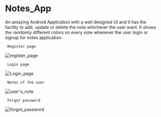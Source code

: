 # Notes_App
 An amazing Android Application with a well designed UI and it has the facility to add, update or delete the note whichever the user want. It shows the randomly different colors on every note whenever the user login or signup for notes application.


     Register page

![register_page](https://user-images.githubusercontent.com/84410340/160284947-eeab59c8-9f1b-4e51-bf6e-3a0f295e58e3.jpeg)




     Login page
     
![Login_page](https://user-images.githubusercontent.com/84410340/160285007-0ee020ae-c9de-4159-b2c5-47befc108c83.jpeg)



     Notes of the user
        
![user's_note](https://user-images.githubusercontent.com/84410340/160285066-2e24cf58-1b81-4390-836c-e25f61fae136.jpeg)


     Forgot password
![forgot_password](https://user-images.githubusercontent.com/84410340/160285089-40a175cf-a162-4e3c-b72d-ca0930515a0a.jpeg)
